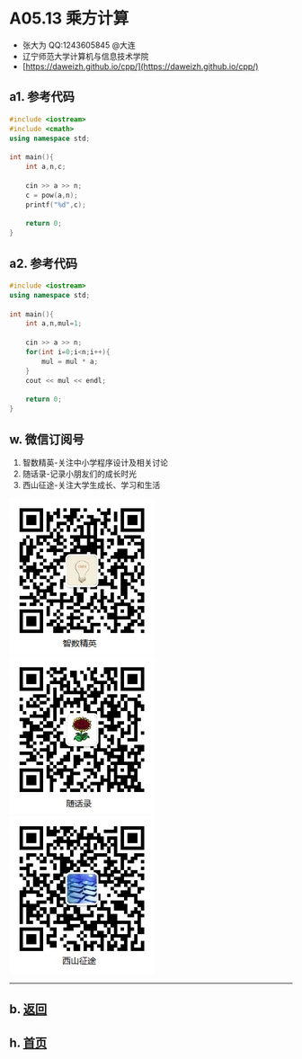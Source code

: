 # A05.13 乘方计算

- 张大为 QQ:1243605845 @大连
- 辽宁师范大学计算机与信息技术学院
- [https://daweizh.github.io/cpp/](https://daweizh.github.io/cpp/) 

## a1. 参考代码

~~~cpp
#include <iostream>
#include <cmath>
using namespace std;

int main(){
    int a,n,c;

    cin >> a >> n;
    c = pow(a,n);
    printf("%d",c);
        
    return 0;
}
~~~

## a2. 参考代码

~~~cpp
#include <iostream>
using namespace std;

int main(){
    int a,n,mul=1;

    cin >> a >> n;
    for(int i=0;i<n;i++){
        mul = mul * a;
    }
    cout << mul << endl;
            
    return 0;
}
~~~

## w. 微信订阅号

1. 智数精英-关注中小学程序设计及相关讨论
2. 随话录-记录小朋友们的成长时光
2. 西山征途-关注大学生成长、学习和生活

![欢迎关注“智数精英”订阅号](../../assets/me/img/idea8.jpg)
![欢迎关注“随话录”订阅号](../../assets/me/img/shl8.jpg)
![欢迎关注“西山征途”订阅号](../../assets/me/img/xszt8.jpg)

----------

## b. [返回](../)
    
## h. [首页](../../)

 